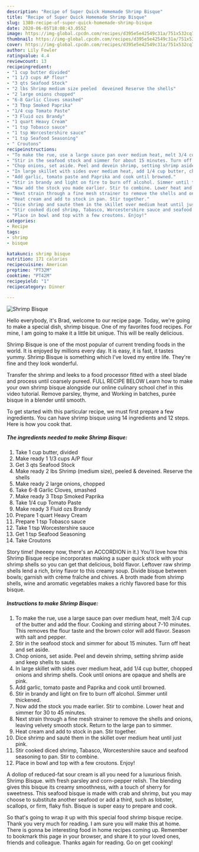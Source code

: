 ```yaml
---
description: "Recipe of Super Quick Homemade Shrimp Bisque"
title: "Recipe of Super Quick Homemade Shrimp Bisque"
slug: 1380-recipe-of-super-quick-homemade-shrimp-bisque
date: 2020-06-05T18:08:43.055Z
image: https://img-global.cpcdn.com/recipes/d395e5e42549c31a/751x532cq70/shrimp-bisque-recipe-main-photo.jpg
thumbnail: https://img-global.cpcdn.com/recipes/d395e5e42549c31a/751x532cq70/shrimp-bisque-recipe-main-photo.jpg
cover: https://img-global.cpcdn.com/recipes/d395e5e42549c31a/751x532cq70/shrimp-bisque-recipe-main-photo.jpg
author: Lily Fowler
ratingvalue: 4.4
reviewcount: 13
recipeingredient:
- "1 cup butter divided"
- "1 1/3 cups AP flour"
- "3 qts Seafood Stock"
- "2 lbs Shrimp medium size peeled  deveined Reserve the shells"
- "2 large onions chopped"
- "6-8 Garlic Cloves smashed"
- "3 Tbsp Smoked Paprika"
- "1/4 cup Tomato Paste"
- "3 Fluid ozs Brandy"
- "1 quart Heavy Cream"
- "1 tsp Tobasco sauce"
- "1 tsp Worcestershire sauce"
- "1 tsp Seafood Seasoning"
- " Croutons"
recipeinstructions:
- "To make the rue, use a large sauce pan over medium heat, melt 3/4 cup of the butter and add the flour. Cooking and stirring about 7-10 minutes. This removes the flour taste and the brown color will add flavor. Season with salt and pepper."
- "Stir in the seafood stock and simmer for about 15 minutes. Turn off heat and set aside."
- "Chop onions, set aside. Peel and devein shrimp, setting shrimp aside and keep shells to sauté."
- "In large skillet with sides over medium heat, add 1/4 cup butter, chopped onions and shrimp shells. Cook until onions are opaque and shells are pink."
- "Add garlic, tomato paste and Paprika and cook until browned."
- "Stir in brandy and light on fire to burn off alcohol. Simmer until thickened."
- "Now add the stock you made earlier. Stir to combine. Lower heat and simmer for 30 to 45 minutes."
- "Next strain through a fine mesh strainer to remove the shells and onions, leaving velvety smooth stock. Return to the large pan to simmer."
- "Heat cream and add to stock in pan. Stir together."
- "Dice shrimp and sauté them in the skillet over medium heat until just pink."
- "Stir cooked diced shrimp, Tabasco, Worcestershire sauce and seafood seasoning to pan. Stir to combine."
- "Place in bowl and top with a few croutons. Enjoy!"
categories:
- Recipe
tags:
- shrimp
- bisque

katakunci: shrimp bisque 
nutrition: 171 calories
recipecuisine: American
preptime: "PT32M"
cooktime: "PT42M"
recipeyield: "1"
recipecategory: Dinner

---
```



![Shrimp Bisque](https://img-global.cpcdn.com/recipes/d395e5e42549c31a/751x532cq70/shrimp-bisque-recipe-main-photo.jpg)

Hello everybody, it's Brad, welcome to our recipe page. Today, we're going to make a special dish, shrimp bisque. One of my favorites food recipes. For mine, I am going to make it a little bit unique. This will be really delicious.

Shrimp Bisque is one of the most popular of current trending foods in the world. It is enjoyed by millions every day. It is easy, it is fast, it tastes yummy. Shrimp Bisque is something which I've loved my entire life. They're fine and they look wonderful.

Transfer the shrimp and leeks to a food processor fitted with a steel blade and process until coarsely pureed. FULL RECIPE BELOW Learn how to make your own shrimp bisque alongside our online culinary school chef in this video tutorial. Remove parsley, thyme, and Working in batches, purée bisque in a blender until smooth.


To get started with this particular recipe, we must first prepare a few ingredients. You can have shrimp bisque using 14 ingredients and 12 steps. Here is how you cook that.

<!--inarticleads1-->

##### The ingredients needed to make Shrimp Bisque:

1. Take 1 cup butter, divided
1. Make ready 1 1/3 cups A/P flour
1. Get 3 qts Seafood Stock
1. Make ready 2 lbs Shrimp (medium size), peeled &amp; deveined. Reserve the shells
1. Make ready 2 large onions, chopped
1. Take 6-8 Garlic Cloves, smashed
1. Make ready 3 Tbsp Smoked Paprika
1. Take 1/4 cup Tomato Paste
1. Make ready 3 Fluid ozs Brandy
1. Prepare 1 quart Heavy Cream
1. Prepare 1 tsp Tobasco sauce
1. Take 1 tsp Worcestershire sauce
1. Get 1 tsp Seafood Seasoning
1. Take  Croutons


Story time! (heeeey now, there&#39;s an ACCORDION in it.) You&#39;ll love how this Shrimp Bisque recipe incorporates making a super quick stock with your shrimp shells so you can get that delicious, bold flavor. Leftover raw shrimp shells lend a rich, briny flavor to this creamy soup. Divide bisque between bowls; garnish with crème fraîche and chives. A broth made from shrimp shells, wine and aromatic vegetables makes a richly flavored base for this bisque. 

<!--inarticleads2-->

##### Instructions to make Shrimp Bisque:

1. To make the rue, use a large sauce pan over medium heat, melt 3/4 cup of the butter and add the flour. Cooking and stirring about 7-10 minutes. This removes the flour taste and the brown color will add flavor. Season with salt and pepper.
1. Stir in the seafood stock and simmer for about 15 minutes. Turn off heat and set aside.
1. Chop onions, set aside. Peel and devein shrimp, setting shrimp aside and keep shells to sauté.
1. In large skillet with sides over medium heat, add 1/4 cup butter, chopped onions and shrimp shells. Cook until onions are opaque and shells are pink.
1. Add garlic, tomato paste and Paprika and cook until browned.
1. Stir in brandy and light on fire to burn off alcohol. Simmer until thickened.
1. Now add the stock you made earlier. Stir to combine. Lower heat and simmer for 30 to 45 minutes.
1. Next strain through a fine mesh strainer to remove the shells and onions, leaving velvety smooth stock. Return to the large pan to simmer.
1. Heat cream and add to stock in pan. Stir together.
1. Dice shrimp and sauté them in the skillet over medium heat until just pink.
1. Stir cooked diced shrimp, Tabasco, Worcestershire sauce and seafood seasoning to pan. Stir to combine.
1. Place in bowl and top with a few croutons. Enjoy!


A dollop of reduced-fat sour cream is all you need for a luxurious finish. Shrimp Bisque. with fresh parsley and corn-pepper relish. The blending gives this bisque its creamy smoothness, with a touch of sherry for sweetness. This seafood bisque is made with crab and shrimp, but you may choose to substitute another seafood or add a third, such as lobster, scallops, or firm, flaky fish. Bisque is super easy to prepare and cook. 

So that's going to wrap it up with this special food shrimp bisque recipe. Thank you very much for reading. I am sure you will make this at home. There is gonna be interesting food in home recipes coming up. Remember to bookmark this page in your browser, and share it to your loved ones, friends and colleague. Thanks again for reading. Go on get cooking!
